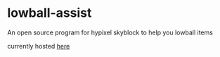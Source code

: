 # lowball-assist
An open source program for hypixel skyblock to help you lowball items

currently hosted [here](https://www.mashedpotatoes777.com/web_projects/hypixelSkyblock/lowball-assist/home.html)
